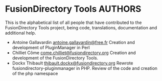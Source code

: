 FusionDirectory Tools AUTHORS
=============================

This is the alphabetical list of all people that have
contributed to the FusionDirectory Tools project, being code, translations,
documentation and additional help.

* Antoine Gallavardin <antoine.gallavardin@free.fr>
  Creation and development of PluginManager in Perl
* Chilliet Côme <come.chilliet@fusiondirectory.org>
  Creation and development of the FusionDirectory Tools.
* Dockx Thibault <thibault.dockx@fusiondirectory.org>
  Rewrote fusiondirectory-pluginmanager in PHP.
  Review of the code and creation of the php namespace
